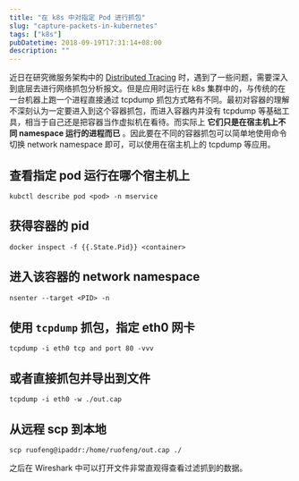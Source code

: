 ```yaml
---
title: "在 k8s 中对指定 Pod 进行抓包"
slug: "capture-packets-in-kubernetes"
tags: ["k8s"]
pubDatetime: 2018-09-19T17:31:14+08:00
description: ""
---
```


近日在研究微服务架构中的 [Distributed Tracing](https://istio.io/docs/tasks/telemetry/distributed-tracing/) 时，遇到了一些问题，需要深入到底层去进行网络抓包分析报文。但是应用时运行在 k8s 集群中的，与传统的在一台机器上跑一个进程直接通过 tcpdump 抓包方式略有不同。最初对容器的理解不深刻认为一定要进入到这个容器抓包，而进入容器内并没有 tcpdump 等基础工具，相当于自己还是把容器当作虚拟机在看待。而实际上 **它们只是在宿主机上不同 namespace 运行的进程而已** 。因此要在不同的容器抓包可以简单地使用命令切换 network namespace 即可，可以使用在宿主机上的 tcpdump 等应用。

## 查看指定 pod 运行在哪个宿主机上

    kubctl describe pod <pod> -n mservice

## 获得容器的 pid

    docker inspect -f {{.State.Pid}} <container>

## 进入该容器的 network namespace

    nsenter --target <PID> -n

## 使用 `tcpdump` 抓包，指定 eth0 网卡

    tcpdump -i eth0 tcp and port 80 -vvv

## 或者直接抓包并导出到文件

    tcpdump -i eth0 -w ./out.cap

## 从远程 scp 到本地

    scp ruofeng@ipaddr:/home/ruofeng/out.cap ./

之后在 Wireshark 中可以打开文件非常直观得查看过滤抓到的数据。
